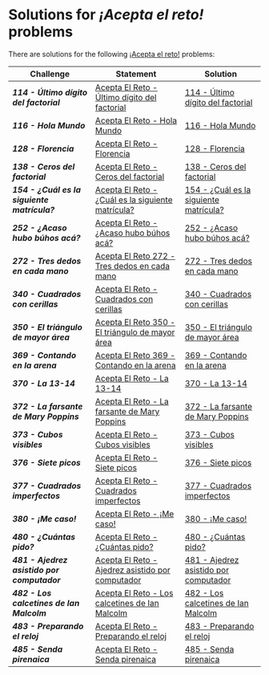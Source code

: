 # **Solutions for *¡Acepta el reto!* problems**
There are solutions for the following [¡Acepta el reto!](https://www.aceptaelreto.com/) problems:


| Challenge | Statement | Solution |
| ------------------ |-----------------------| ------------------|
| ***114 - Último dígito del factorial*** | [Acepta El Reto - Último dígito del factorial](https://www.aceptaelreto.com/problem/statement.php?id=114) | [114 - Último dígito del factorial](https://github.com/Raaaaac/competitive-programming/blob/master/114%20-%20%C3%9Altimo%20d%C3%ADgito%20del%20factorial.cpp) |
| ***116 - Hola Mundo*** | [Acepta El Reto - Hola Mundo](https://www.aceptaelreto.com/problem/statement.php?id=116) | [116 - Hola Mundo](https://github.com/Raaaaac/competitive-programming/blob/master/116_HolaMundo.cpp) |
| ***128 - Florencia*** | [Acepta El Reto - Florencia](https://www.aceptaelreto.com/problem/statement.php?id=128) | [ 128 - Florencia ](https://github.com/Raaaaac/competitive-programming/blob/master/128_Florencia.cpp) |
| ***138 - Ceros del factorial*** | [Acepta El Reto - Ceros del factorial](https://www.aceptaelreto.com/problem/statement.php?id=138) | [138 - Ceros del factorial](https://github.com/Raaaaac/competitive-programming/blob/master/138%20-%20Ceros%20del%20factorial.cpp) |
| ***154 - ¿Cuál es la siguiente matrícula?*** | [Acepta El Reto - ¿Cuál es la siguiente matrícula?](https://www.aceptaelreto.com/problem/statement.php?id=154) | [154 - ¿Cuál es la siguiente matrícula?](https://github.com/Raaaaac/competitive-programming/blob/master/154_Cu%C3%A1lEsLaSiguienteMatr%C3%ADcula.cpp) |
| ***252 - ¿Acaso hubo búhos acá?*** | [Acepta El Reto - ¿Acaso hubo búhos acá?](https://www.aceptaelreto.com/problem/statement.php?id=252) | [ 252 - ¿Acaso hubo búhos acá? ](https://github.com/Raaaaac/competitive-programming/blob/master/252_AcasoHuboB%C3%BAhosAc%C3%A1.cpp) |
| ***272 - Tres dedos en cada mano*** | [Acepta El Reto 272 - Tres dedos en cada mano](https://www.aceptaelreto.com/problem/statement.php?id=272) | [ 272 - Tres dedos en cada mano ](https://github.com/Raaaaac/competitive-programming/blob/master/272_TresDedosEnCadaMano.cpp) |
| ***340 - Cuadrados con cerillas*** | [Acepta El Reto - Cuadrados con cerillas](https://www.aceptaelreto.com/problem/statement.php?id=340) | [ 340 - Cuadrados con cerillas ](https://github.com/Raaaaac/competitive-programming/blob/master/340%20-%20Cuadrados%20con%20cerillas.cpp) |
| ***350 - El triángulo de mayor área*** | [Acepta El Reto 350 - El triángulo de mayor área](https://github.com/Raaaaac/competitive-programming/blob/master/350_Tri%C3%A1nguloDeMayor%C3%81rea.cpp) | [ 350 - El triángulo de mayor área ](https://github.com/Raaaaac/competitive-programming/blob/master/350_Tri%C3%A1nguloDeMayor%C3%81rea.cpp) |
| ***369 - Contando en la arena*** | [Acepta El Reto 369 - Contando en la arena](https://www.aceptaelreto.com/problem/statement.php?id=369) | [ 369 - Contando en la arena ](https://github.com/Raaaaac/competitive-programming/blob/master/369%20-%20Contando%20en%20la%20arena.cpp) |
| ***370 - La 13-14*** | [Acepta El Reto - La 13-14](https://www.aceptaelreto.com/problem/statement.php?id=370) | [370 - La 13-14](https://github.com/Raaaaac/competitive-programming/blob/master/370%20-%20La%2013-14.cpp) |
| ***372 - La farsante de Mary Poppins*** | [Acepta El Reto - La farsante de Mary Poppins](https://www.aceptaelreto.com/problem/statement.php?id=372) | [372 - La farsante de Mary Poppins](https://github.com/Raaaaac/competitive-programming/blob/master/372_LaFarsanteDeMaryPoppins.cpp) |
| ***373 - Cubos visibles*** | [Acepta El Reto - Cubos visibles](https://www.aceptaelreto.com/problem/statement.php?id=373) | [373 - Cubos visibles](https://github.com/Raaaaac/competitive-programming/blob/master/373_Cubosvisibles.cpp) |
| ***376 - Siete picos*** | [Acepta El Reto - Siete picos](https://www.aceptaelreto.com/problem/statement.php?id=376) | [376 - Siete picos](https://github.com/Raaaaac/competitive-programming/blob/master/376_SietePicos.cpp) |
| ***377 - Cuadrados imperfectos*** | [Acepta El Reto - Cuadrados imperfectos](https://www.aceptaelreto.com/problem/statement.php?id=377) | [377 - Cuadrados imperfectos](https://github.com/Raaaaac/competitive-programming/blob/master/377_CuadradosImperfectos.cpp) |
| ***380 - ¡Me caso!*** | [Acepta El Reto - ¡Me caso!](https://www.aceptaelreto.com/problem/statement.php?id=380) | [380 - ¡Me caso!](https://github.com/Raaaaac/competitive-programming/blob/master/380%20-%20%C2%A1Me%20caso!.cpp) |
| ***480 - ¿Cuántas pido?*** | [Acepta El Reto - ¿Cuántas pido?](https://www.aceptaelreto.com/problem/statement.php?id=480) | [480 - ¿Cuántas pido?](https://github.com/Raaaaac/competitive-programming/blob/master/480_Cu%C3%A1ntasPido.cpp) |
| ***481 - Ajedrez asistido por computador*** | [Acepta El Reto - Ajedrez asistido por computador](https://www.aceptaelreto.com/problem/statement.php?id=481) | [481 - Ajedrez asistido por computador](https://github.com/Raaaaac/competitive-programming/blob/master/481_AjedrezAsistidoPorComputador.cpp) |
| ***482 - Los calcetines de Ian Malcolm*** | [Acepta El Reto - Los calcetines de Ian Malcolm](https://www.aceptaelreto.com/problem/statement.php?id=482) | [482 - Los calcetines de Ian Malcolm](https://github.com/Raaaaac/competitive-programming/blob/master/482%20-%20Los%20calcetines%20de%20Ian%20Malcolm.cpp) |
| ***483 - Preparando el reloj*** | [Acepta El Reto - Preparando el reloj](https://www.aceptaelreto.com/problem/statement.php?id=483) | [483 - Preparando el reloj](https://github.com/Raaaaac/competitive-programming/blob/master/483_PreparandoElReloj.cpp) |
| ***485 - Senda pirenaica*** | [Acepta El Reto - Senda pirenaica](https://www.aceptaelreto.com/problem/statement.php?id=485) | [485 - Senda pirenaica](https://github.com/Raaaaac/competitive-programming/blob/master/485_SendaPirenaica.cpp) |
